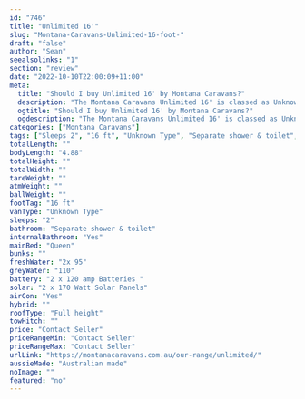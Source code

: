 ```yaml
---
id: "746"
title: "Unlimited 16'"
slug: "Montana-Caravans-Unlimited-16-foot-"
draft: "false"
author: "Sean"
seealsolinks: "1"
section: "review"
date: "2022-10-10T22:00:09+11:00"
meta:
  title: "Should I buy Unlimited 16' by Montana Caravans?"
  description: "The Montana Caravans Unlimited 16' is classed as Unknown Type, and sleeps 2 people. It is Australian made and comes in at 16 ft. It generally has Separate shower & toilet."
  ogtitle: "Should I buy Unlimited 16' by Montana Caravans?"
  ogdescription: "The Montana Caravans Unlimited 16' is classed as Unknown Type, and sleeps 2 people. It is Australian made and comes in at 16 ft. It generally has Separate shower & toilet."
categories: ["Montana Caravans"]
tags: ["Sleeps 2", "16 ft", "Unknown Type", "Separate shower & toilet", "Full height", "Price Unknown", "Australian made"]
totalLength: ""
bodyLength: "4.88"
totalHeight: ""
totalWidth: ""
tareWeight: ""
atmWeight: ""
ballWeight: ""
footTag: "16 ft"
vanType: "Unknown Type"
sleeps: "2"
bathroom: "Separate shower & toilet"
internalBathroom: "Yes"
mainBed: "Queen"
bunks: ""
freshWater: "2x 95"
greyWater: "110"
battery: "2 x 120 amp Batteries "
solar: "2 x 170 Watt Solar Panels"
airCon: "Yes"
hybrid: ""
roofType: "Full height"
towHitch: ""
price: "Contact Seller"
priceRangeMin: "Contact Seller"
priceRangeMax: "Contact Seller"
urlLink: "https://montanacaravans.com.au/our-range/unlimited/"
aussieMade: "Australian made"
noImage: ""
featured: "no"
---
```

